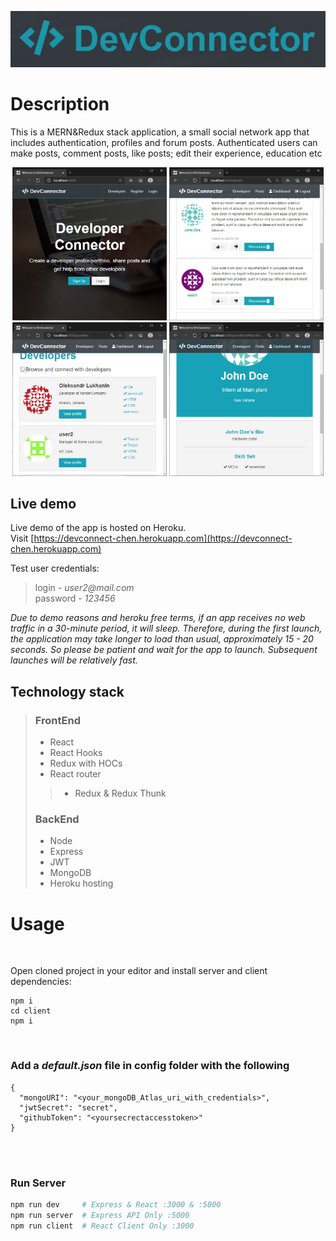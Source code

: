 <p align="center">
  <a href="https://devconnect-chen.herokuapp.com" target="blank"><img src="./assets/DC-logo.jpg" alt="devconnector-logo" /></a>
</p>

# Description

This is a MERN&Redux stack application, a small social network app that includes authentication, profiles and forum posts. Authenticated users can make posts, comment posts, like posts; edit their experience, education etc

<p align="center">
  <img src="./assets/DC1.jpg" width="49%" />
  <img src="./assets/DC2.jpg" width="49%" /> 
  <img src="./assets/DC3.jpg" width="49%" />
  <img src="./assets/DC4.jpg" width="49%" />

</p>

## Live demo

Live demo of the app is hosted on Heroku.  
Visit [https://devconnect-chen.herokuapp.com](https://devconnect-chen.herokuapp.com)

Test user credentials:

> login - _user2@mail.com_  
> password - _123456_

_Due to demo reasons and heroku free terms, if an app receives no web traffic in a 30-minute period, it will sleep. Therefore, during the first launch, the application may take longer to load than usual, approximately 15 - 20 seconds. So please be patient and wait for the app to launch. Subsequent launches will be relatively fast._

## Technology stack

> ### FrontEnd
>
> - React
> - React Hooks
> - Redux with HOCs
> - React router
> > - Redux & Redux Thunk
>
> ### BackEnd
>
> - Node
> - Express
> - JWT
> - MongoDB
> - Heroku hosting
>   <br>

# Usage



<br>

Open cloned project in your editor and install server and client dependencies:

```Shell
npm i
cd client
npm i
```

<br>

### Add a _default.json_ file in config folder with the following

```
{
  "mongoURI": "<your_mongoDB_Atlas_uri_with_credentials>",
  "jwtSecret": "secret",
  "githubToken": "<yoursecrectaccesstoken>"
}
```
<br>
<br>

### Run Server

```bash
npm run dev     # Express & React :3000 & :5000
npm run server  # Express API Only :5000
npm run client  # React Client Only :3000
```
